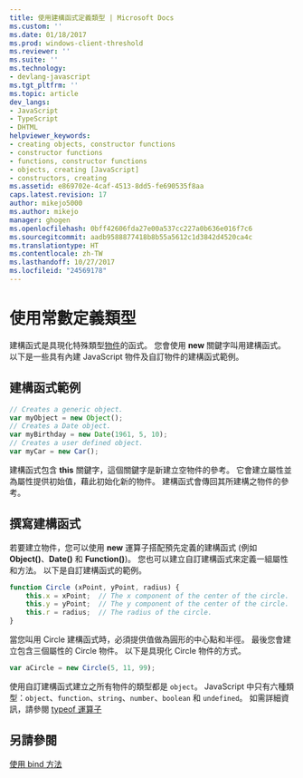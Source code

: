```yaml
---
title: 使用建構函式定義類型 | Microsoft Docs
ms.custom: ''
ms.date: 01/18/2017
ms.prod: windows-client-threshold
ms.reviewer: ''
ms.suite: ''
ms.technology:
- devlang-javascript
ms.tgt_pltfrm: ''
ms.topic: article
dev_langs:
- JavaScript
- TypeScript
- DHTML
helpviewer_keywords:
- creating objects, constructor functions
- constructor functions
- functions, constructor functions
- objects, creating [JavaScript]
- constructors, creating
ms.assetid: e869702e-4caf-4513-8dd5-fe690535f8aa
caps.latest.revision: 17
author: mikejo5000
ms.author: mikejo
manager: ghogen
ms.openlocfilehash: 0bff42606fda27e00a537cc227a0b636e016f7c6
ms.sourcegitcommit: aadb9588877418b8b55a5612c1d3842d4520ca4c
ms.translationtype: HT
ms.contentlocale: zh-TW
ms.lasthandoff: 10/27/2017
ms.locfileid: "24569178"
---
```

# <a name="using-constructors-to-define-types"></a>使用常數定義類型
建構函式是具現化特殊類型[物件](../../javascript/objects-and-arrays-javascript.md)的函式。 您會使用 **new** 關鍵字叫用建構函式。 以下是一些具有內建 JavaScript 物件及自訂物件的建構函式範例。  
  
## <a name="constructor-examples"></a>建構函式範例  
  
```JavaScript  
// Creates a generic object.  
var myObject = new Object();  
// Creates a Date object.  
var myBirthday = new Date(1961, 5, 10);  
// Creates a user defined object.  
var myCar = new Car();  
```  
  
 建構函式包含 **this** 關鍵字，這個關鍵字是新建立空物件的參考。 它會建立屬性並為屬性提供初始值，藉此初始化新的物件。 建構函式會傳回其所建構之物件的參考。  
  
## <a name="writing-constructors"></a>撰寫建構函式  
 若要建立物件，您可以使用 **new** 運算子搭配預先定義的建構函式 (例如 **Object()**、**Date()** 和 **Function()**)。 您也可以建立自訂建構函式來定義一組屬性和方法。 以下是自訂建構函式的範例。  
  
```JavaScript  
function Circle (xPoint, yPoint, radius) {  
    this.x = xPoint;  // The x component of the center of the circle.  
    this.y = yPoint;  // The y component of the center of the circle.  
    this.r = radius;  // The radius of the circle.  
}  
```  
  
 當您叫用 Circle 建構函式時，必須提供值做為圓形的中心點和半徑。 最後您會建立包含三個屬性的 Circle 物件。 以下是具現化 Circle 物件的方式。  
  
```JavaScript  
var aCircle = new Circle(5, 11, 99);  
```  
  
 使用自訂建構函式建立之所有物件的類型都是 `object`。 JavaScript 中只有六種類型：`object`、`function`、`string`、`number`、`boolean` 和 `undefined`。 如需詳細資訊，請參閱 [typeof 運算子](../../javascript/reference/typeof-operator-decrementjavascript.md)  
  
## <a name="see-also"></a>另請參閱  
 [使用 bind 方法](../../javascript/advanced/using-the-bind-method-javascript.md)